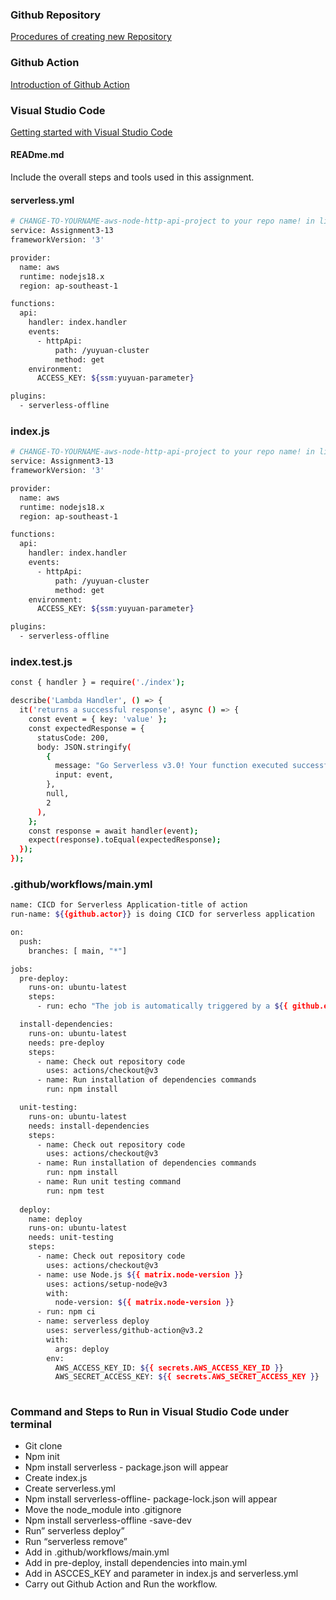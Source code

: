### Github Repository 

[Procedures of creating new Repository](https://docs.github.com/en/get-started/quickstart/create-a-repo)

### Github Action

[Introduction of Github Action](https://docs.github.com/en/actions/learn-github-actions/understanding-github-actions)

### Visual Studio Code

[Getting started with Visual Studio Code](https://code.visualstudio.com/docs/introvideos/basics)

#### READme.md

Include the overall steps and tools used in this assignment. 

#### serverless.yml

```bash
# CHANGE-TO-YOURNAME-aws-node-http-api-project to your repo name! in line 2, service.
service: Assignment3-13
frameworkVersion: '3'

provider:
  name: aws
  runtime: nodejs18.x
  region: ap-southeast-1

functions:
  api:
    handler: index.handler
    events:
      - httpApi:
          path: /yuyuan-cluster
          method: get
    environment:
      ACCESS_KEY: ${ssm:yuyuan-parameter}

plugins:
  - serverless-offline
  ```

### index.js
```bash
# CHANGE-TO-YOURNAME-aws-node-http-api-project to your repo name! in line 2, service.
service: Assignment3-13
frameworkVersion: '3'

provider:
  name: aws
  runtime: nodejs18.x
  region: ap-southeast-1

functions:
  api:
    handler: index.handler
    events:
      - httpApi:
          path: /yuyuan-cluster
          method: get
    environment:
      ACCESS_KEY: ${ssm:yuyuan-parameter}

plugins:
  - serverless-offline
```
### index.test.js
```bash
const { handler } = require('./index');

describe('Lambda Handler', () => {
  it('returns a successful response', async () => {
    const event = { key: 'value' };
    const expectedResponse = {
      statusCode: 200,
      body: JSON.stringify(
        {
          message: "Go Serverless v3.0! Your function executed successfully!",
          input: event,
        },
        null,
        2
      ),
    };
    const response = await handler(event);
    expect(response).toEqual(expectedResponse);
  });
});

```

### .github/workflows/main.yml
```bash
name: CICD for Serverless Application-title of action
run-name: ${{github.actor}} is doing CICD for serverless application

on: 
  push:
    branches: [ main, "*"]

jobs:
  pre-deploy:
    runs-on: ubuntu-latest
    steps:
      - run: echo "The job is automatically triggered by a ${{ github.event.name }} event."

  install-dependencies:
    runs-on: ubuntu-latest
    needs: pre-deploy
    steps:
      - name: Check out repository code
        uses: actions/checkout@v3
      - name: Run installation of dependencies commands
        run: npm install

  unit-testing:
    runs-on: ubuntu-latest
    needs: install-dependencies
    steps:
      - name: Check out repository code
        uses: actions/checkout@v3
      - name: Run installation of dependencies commands
        run: npm install
      - name: Run unit testing command
        run: npm test
        
  deploy:
    name: deploy
    runs-on: ubuntu-latest
    needs: unit-testing
    steps:
      - name: Check out repository code
        uses: actions/checkout@v3
      - name: use Node.js ${{ matrix.node-version }}
        uses: actions/setup-node@v3
        with:
          node-version: ${{ matrix.node-version }}
      - run: npm ci
      - name: serverless deploy
        uses: serverless/github-action@v3.2
        with:
          args: deploy
        env:
          AWS_ACCESS_KEY_ID: ${{ secrets.AWS_ACCESS_KEY_ID }}
          AWS_SECRET_ACCESS_KEY: ${{ secrets.AWS_SECRET_ACCESS_KEY }}
            
```
### Command and Steps to Run in Visual Studio Code under terminal
- Git clone <repository ssh>
- Npm init 
- Npm install serverless - package.json will appear
- Create index.js
- Create serverless.yml 
- Npm install serverless-offline- package-lock.json will appear
- Move the node_module into .gitignore
- Npm install serverless-offline -save-dev
- Run” serverless deploy”
- Run “serverless remove” 
- Add in .github/workflows/main.yml
- Add in pre-deploy, install dependencies into main.yml
- Add in ASCCES_KEY and parameter in index.js and serverless.yml
- Carry out Github Action and Run the workflow.
